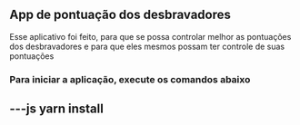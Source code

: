 ## App de pontuação dos desbravadores

Esse aplicativo foi feito, para que se possa controlar melhor as pontuações dos desbravadores e para que eles mesmos possam ter controle de suas pontuações

### Para iniciar a aplicação, execute os comandos abaixo
---js
 yarn install
---

